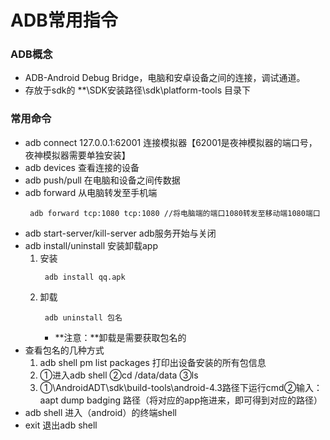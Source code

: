 # ADB常用指令
### ADB概念
* ADB-Android Debug Bridge，电脑和安卓设备之间的连接，调试通道。
* 存放于sdk的 **\SDK安装路径\sdk\platform-tools 目录下

### 常用命令
* adb connect 127.0.0.1:62001 连接模拟器【62001是夜神模拟器的端口号，夜神模拟器需要单独安装】
* adb devices 查看连接的设备
* adb push/pull 在电脑和设备之间传数据
* adb forward 从电脑转发至手机端
  ```
   adb forward tcp:1080 tcp:1080 //将电脑端的端口1080转发至移动端1080端口
  ```
* adb start-server/kill-server adb服务开始与关闭
* adb install/uninstall 安装卸载app
  1. 安装
     ```
      adb install qq.apk
     ```
  2. 卸载
     ```
      adb uninstall 包名
     ```
     * **注意：**卸载是需要获取包名的
* 查看包名的几种方式
  1. adb shell pm list packages 打印出设备安装的所有包信息 
  2. ①进入adb shell ②cd /data/data ③ls 
  3. ①\\AndroidADT\sdk\build-tools\android-4.3路径下运行cmd②输入：aapt dump badging 路径（将对应的app拖进来，即可得到对应的路径）
* adb shell 进入（android）的终端shell
* exit 退出adb shell


